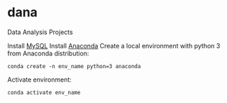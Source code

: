 # dana
Data Analysis Projects

Install [MySQL](http://dev.mysql.com/)
Install [Anaconda](http://conda.pydata.org/docs/index.html)
Create a local environment with python 3 from Anaconda distribution:

```
conda create -n env_name python=3 anaconda
```

Activate environment:
```
conda activate env_name
```



